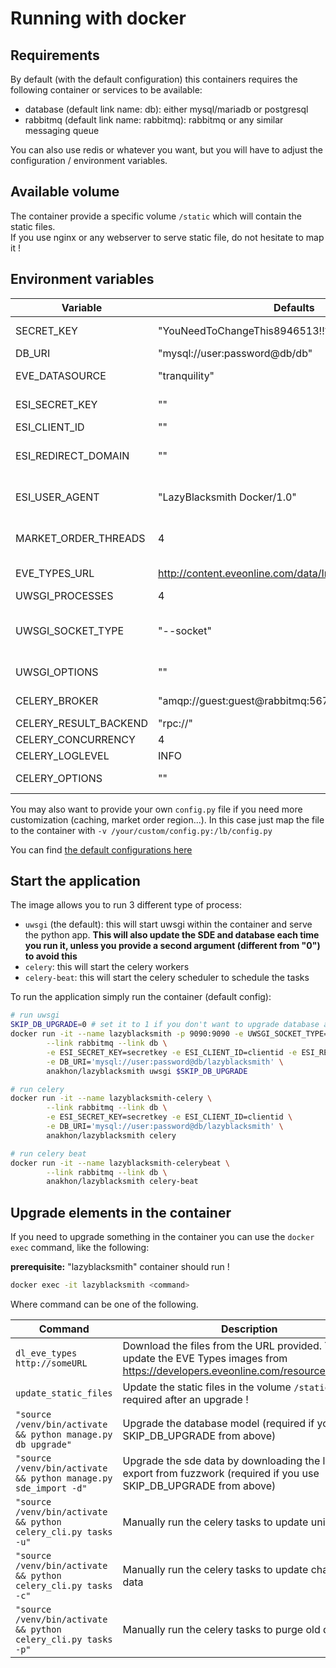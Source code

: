 # Running with docker

## Requirements

By default (with the default configuration) this containers requires the following container or services to be available:
- database (default link name: db): either mysql/mariadb or postgresql
- rabbitmq (default link name: rabbitmq): rabbitmq or any similar messaging queue

You can also use redis or whatever you want, but you will have to adjust the configuration / environment variables.

## Available volume

The container provide a specific volume `/static` which will contain the static files. <br>
If you use nginx or any webserver to serve static file, do not hesitate to map it !

## Environment variables

| Variable | Defaults | Description |
|-|-|-|
| SECRET_KEY            | "YouNeedToChangeThis8946513!!??" | The secret key used for persistent session in flask. Please set your own ! |
| DB_URI                | "mysql://user:password@db/db" | The DB URI to connect to the database |
| EVE_DATASOURCE        | "tranquility" | ESI Related configuration: define where you get resources (tranquility, singularity...)|
| ESI_SECRET_KEY        | "" | ESI Secret Key from https://developers.eveonline.com/ |
| ESI_CLIENT_ID         | "" | ESI Client ID from https://developers.eveonline.com/  |
| ESI_REDIRECT_DOMAIN   | "" | Redirect Base domain for ESI callback. This must be the root of your Lazyblacksmith instance, for example "http://127.0.0.1:9090 from this container |
| ESI_USER_AGENT        | "LazyBlacksmith Docker/1.0" | Define the user agent that will be send with ESI queries. Use something that means really something / A way to contact you |
| MARKET_ORDER_THREADS  | 4 | Number of threads used to gather regions market orders. The more you have the faster it may be, but also the more memory you will use |
| EVE_TYPES_URL         | http://content.eveonline.com/data/Invasion_1.0_Types.zip | The URL to get the expansion types from https://developers.eveonline.com/resource/resources |
| UWSGI_PROCESSES       | 4 | The number of uwsgi worker to run the application. |
| UWSGI_SOCKET_TYPE     | "--socket" | Use "--socket" (default) to use this container behind a nginx instance (with uwsgi_pass). Use "--http-socket" to use http proxy (other than nginx) or direct access to this container |
| UWSGI_OPTIONS         | "" | Use this to give uwsgi any other options you may need |
| CELERY_BROKER         | "amqp://guest:guest@rabbitmq:5672" | The broker URI to connect the messaging queue for Celery |
| CELERY_RESULT_BACKEND | "rpc://" | The result backend URI for celery |
| CELERY_CONCURRENCY    | 4 | The number of worker run by celery |
| CELERY_LOGLEVEL       | INFO | Default log verbosity |
| CELERY_OPTIONS        | "" | Any options you may want to provide to celery workers and/or celery beat. |

You may also want to provide your own `config.py` file if you need more customization (caching, market order region...).
In this case just map the file to the container with `-v /your/custom/config.py:/lb/config.py`

You can find [the default configurations here](https://github.com/Kyria/LazyBlacksmith/blob/master/config.dist)

## Start the application

The image allows you to run 3 different type of process:

* `uwsgi` (the default): this will start uwsgi within the container and serve the python app. **This will also update the SDE and database each time you run it, unless you provide a second argument (different from "0") to avoid this**
* `celery`: this will start the celery workers
* `celery-beat`: this will start the celery scheduler to schedule the tasks

To run the application simply run the container (default config):

```bash
# run uwsgi
SKIP_DB_UPGRADE=0 # set it to 1 if you don't want to upgrade database at runtime
docker run -it --name lazyblacksmith -p 9090:9090 -e UWSGI_SOCKET_TYPE="--http-socket" \
        --link rabbitmq --link db \
        -e ESI_SECRET_KEY=secretkey -e ESI_CLIENT_ID=clientid -e ESI_REDIRECT_DOMAIN="http://container_or_serverIP_or_dns:9090" \
        -e DB_URI='mysql://user:password@db/lazyblacksmith' \
        anakhon/lazyblacksmith uwsgi $SKIP_DB_UPGRADE

# run celery
docker run -it --name lazyblacksmith-celery \
        --link rabbitmq --link db \
        -e ESI_SECRET_KEY=secretkey -e ESI_CLIENT_ID=clientid \
        -e DB_URI='mysql://user:password@db/lazyblacksmith' \
        anakhon/lazyblacksmith celery

# run celery beat
docker run -it --name lazyblacksmith-celerybeat \
        --link rabbitmq --link db \
        anakhon/lazyblacksmith celery-beat
```

## Upgrade elements in the container

If you need to upgrade something in the container you can use the `docker exec` command, like the following:

**prerequisite:** "lazyblacksmith" container should run !

```bash
docker exec -it lazyblacksmith <command>
```

Where command can be one of the following.

| Command | Description |
|-|-|
| `dl_eve_types http://someURL` | Download the files from the URL provided. This is to update the EVE Types images from https://developers.eveonline.com/resource/resources |
| `update_static_files` | Update the static files in the volume `/static`. This is required after an upgrade ! |
| `"source /venv/bin/activate && python manage.py db upgrade"` | Upgrade the database model (required if you use SKIP_DB_UPGRADE from above) |
| `"source /venv/bin/activate && python manage.py sde_import -d"` | Upgrade the sde data by downloading the latest export from fuzzwork (required if you use SKIP_DB_UPGRADE from above) |
| `"source /venv/bin/activate && python celery_cli.py tasks -u"` | Manually run the celery tasks to update universe data |
| `"source /venv/bin/activate && python celery_cli.py tasks -c"` | Manually run the celery tasks to update character data |
| `"source /venv/bin/activate && python celery_cli.py tasks -p"` | Manually run the celery tasks to purge old data |